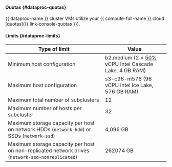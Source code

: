 #### Quotas {#dataproc-quotas}

{{ dataproc-name }} cluster VMs utilize your {{ compute-full-name }} cloud [quotas]({{ link-console-quotas }}).

#### Limits {#dataproc-limits}

Type of limit | Value
--- | ---
Minimum host configuration | b2.medium (2 × [50%](../../compute/concepts/performance-levels.md) vCPU Intel Cascade Lake, 4 GB RAM)
Maximum host configuration | s3-c96-m576 (96 vCPU Intel Ice Lake, 576 GB RAM)
Maximum total number of subclusters | 12
Maximum number of hosts per subcluster | 32
Maximum storage capacity per host on network HDDs (`network-hdd`) or SSDs (`network-ssd`) | 4,096 GB
Maximum storage capacity per host on non-replicated network drives (`network-ssd-nonreplicated`) | 262074 GB
